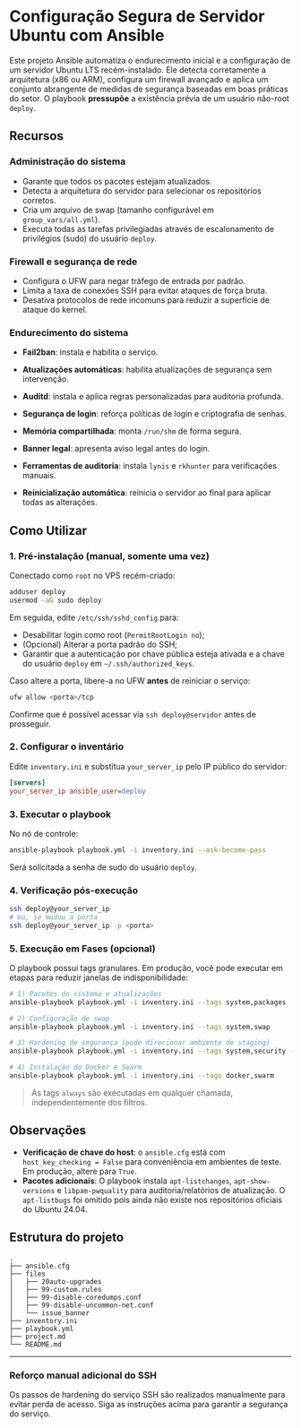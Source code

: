 # Configuração Segura de Servidor Ubuntu com Ansible

Este projeto Ansible automatiza o endurecimento inicial e a configuração de um servidor Ubuntu LTS recém-instalado. Ele detecta corretamente a arquitetura (x86 ou ARM), configura um firewall avançado e aplica um conjunto abrangente de medidas de segurança baseadas em boas práticas do setor. O playbook **pressupõe** a existência prévia de um usuário não-root `deploy`.

## Recursos

### Administração do sistema
- Garante que todos os pacotes estejam atualizados.
- Detecta a arquitetura do servidor para selecionar os repositórios corretos.
- Cria um arquivo de swap (tamanho configurável em `group_vars/all.yml`).
- Executa todas as tarefas privilegiadas através de escalonamento de privilégios (sudo) do usuário `deploy`.

### Firewall e segurança de rede
- Configura o UFW para negar tráfego de entrada por padrão.
- Limita a taxa de conexões SSH para evitar ataques de força bruta.
- Desativa protocolos de rede incomuns para reduzir a superfície de ataque do kernel.

### Endurecimento do sistema
- **Fail2ban**: instala e habilita o serviço.
- **Atualizações automáticas**: habilita atualizações de segurança sem intervenção.
- **Auditd**: instala e aplica regras personalizadas para auditoria profunda.
- **Segurança de login**: reforça políticas de login e criptografia de senhas.
- **Memória compartilhada**: monta `/run/shm` de forma segura.
- **Banner legal**: apresenta aviso legal antes do login.
- **Ferramentas de auditoria**: instala `lynis` e `rkhunter` para verificações manuais.

- **Reinicialização automática**: reinicia o servidor ao final para aplicar todas as alterações.

## Como Utilizar

### 1. Pré-instalação (manual, somente uma vez)

Conectado como `root` no VPS recém-criado:

```bash
adduser deploy
usermod -aG sudo deploy
```

Em seguida, edite `/etc/ssh/sshd_config` para:

* Desabilitar login como root (`PermitRootLogin no`);
* (Opcional) Alterar a porta padrão do SSH;
* Garantir que a autenticação por chave pública esteja ativada e a chave do usuário `deploy` em `~/.ssh/authorized_keys`.

Caso altere a porta, libere-a no UFW **antes** de reiniciar o serviço:

```bash
ufw allow <porta>/tcp
```

Confirme que é possível acessar via `ssh deploy@servidor` antes de prosseguir.

### 2. Configurar o inventário

Edite `inventory.ini` e substitua `your_server_ip` pelo IP público do servidor:

```ini
[servers]
your_server_ip ansible_user=deploy
```

### 3. Executar o playbook

No nó de controle:

```bash
ansible-playbook playbook.yml -i inventory.ini --ask-become-pass
```

Será solicitada a senha de sudo do usuário `deploy`.

### 4. Verificação pós-execução

```bash
ssh deploy@your_server_ip
# ou, se mudou a porta
ssh deploy@your_server_ip -p <porta>
```

### 5. Execução em Fases (opcional)

O playbook possui tags granulares. Em produção, você pode executar em etapas para reduzir janelas de indisponibilidade:

```bash
# 1) Pacotes do sistema e atualizações
ansible-playbook playbook.yml -i inventory.ini --tags system,packages

# 2) Configuração de swap
ansible-playbook playbook.yml -i inventory.ini --tags system,swap

# 3) Hardening de segurança (pode direcionar ambiente de staging) 
ansible-playbook playbook.yml -i inventory.ini --tags system,security -l staging

# 4) Instalação do Docker e Swarm
ansible-playbook playbook.yml -i inventory.ini --tags docker,swarm
```

> As tags `always` são executadas em qualquer chamada, independentemente dos filtros.

## Observações

- **Verificação de chave do host**: o `ansible.cfg` está com `host_key_checking = False` para conveniência em ambientes de teste. Em produção, altere para `True`.
- **Pacotes adicionais**: O playbook instala `apt-listchanges`, `apt-show-versions` e `libpam-pwquality` para auditoria/relatórios de atualização. O `apt-listbugs` foi omitido pois ainda não existe nos repositórios oficiais do Ubuntu 24.04.

## Estrutura do projeto

```
.
├── ansible.cfg
├── files
│   ├── 20auto-upgrades
│   ├── 99-custom.rules
│   ├── 99-disable-coredumps.conf
│   ├── 99-disable-uncommon-net.conf
│   └── issue_banner
├── inventory.ini
├── playbook.yml
├── project.md
└── README.md
```

---

### Reforço manual adicional do SSH

Os passos de hardening do serviço SSH são realizados manualmente para evitar perda de acesso. Siga as instruções acima para garantir a segurança do serviço. 
